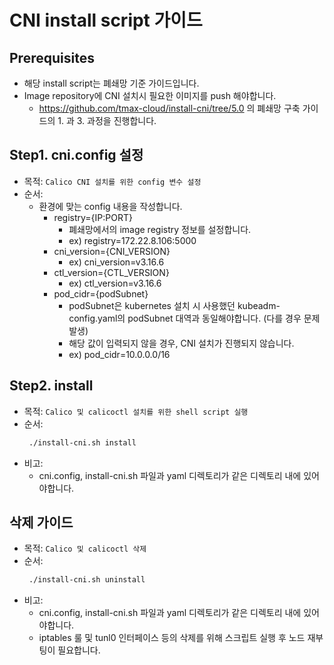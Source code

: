 # CNI install script 가이드
## Prerequisites
* 해당 install script는 폐쇄망 기준 가이드입니다.
* Image repository에 CNI 설치시 필요한 이미지를 push 해야합니다.
    * https://github.com/tmax-cloud/install-cni/tree/5.0 의 폐쇄망 구축 가이드의 1. 과 3. 과정을 진행합니다.

## Step1. cni.config 설정
* 목적: `Calico CNI 설치를 위한 config 변수 설정`
* 순서:
    * 환경에 맞는 config 내용을 작성합니다.
        * registry={IP:PORT}
            * 폐쇄망에서의 image registry 정보를 설정합니다.
            * ex) registry=172.22.8.106:5000
        * cni_version={CNI_VERSION}
            * ex) cni_version=v3.16.6
        * ctl_version={CTL_VERSION}
            * ex) ctl_version=v3.16.6
        * pod_cidr={podSubnet}
            * podSubnet은 kubernetes 설치 시 사용했던 kubeadm-config.yaml의 podSubnet 대역과 동일해야합니다. (다를 경우 문제 발생)
            * 해당 값이 입력되지 않을 경우, CNI 설치가 진행되지 않습니다.
            * ex) pod_cidr=10.0.0.0/16

## Step2. install
* 목적: `Calico 및 calicoctl 설치를 위한 shell script 실행`
* 순서:
  ```bash
   ./install-cni.sh install
  ```
* 비고:
    * cni.config, install-cni.sh 파일과 yaml 디렉토리가 같은 디렉토리 내에 있어야합니다.

## 삭제 가이드
* 목적: `Calico 및 calicoctl 삭제`
* 순서:
  ```bash
   ./install-cni.sh uninstall
  ```
* 비고:
    * cni.config, install-cni.sh 파일과 yaml 디렉토리가 같은 디렉토리 내에 있어야합니다.
    * iptables 룰 및 tunl0 인터페이스 등의 삭제를 위해 스크립트 실행 후 노드 재부팅이 필요합니다.